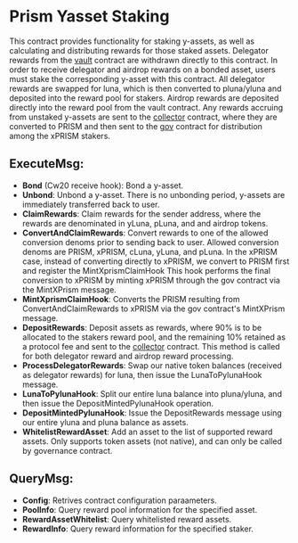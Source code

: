 # Prism Yasset Staking

This contract provides functionality for staking y-assets, as well as calculating and distributing rewards for those staked assets. Delegator rewards from the [vault](contracts/prism-vault) contract are withdrawn directly to this contract. In order to receive delegator and airdrop rewards on a bonded asset, users must stake the corresponding y-asset with this contract. All delegator rewards are swapped for luna, which is then converted to pluna/yluna and deposited into the reward pool for stakers. Airdrop rewards are deposited directly into the reward pool from the vault contract. Any rewards accruing from unstaked y-assets are sent to the [collector](/contracts/prism-collector) contract, where they are converted to PRISM and then sent to the [gov](/contracts/prism-gov) contract for distribution among the xPRISM stakers.  

## ExecuteMsg:
  - **Bond** (Cw20 receive hook): Bond a y-asset.
  - **Unbond**: Unbond a y-asset.  There is no unbonding period, y-assets are immediately transferred back to user.  
  - **ClaimRewards**: Claim rewards for the sender address, where the rewards are denominated in yLuna, pLuna, and and airdrop tokens.
  - **ConvertAndClaimRewards**: Convert rewards to one of the allowed conversion denoms prior to sending back to user.  Allowed conversion denoms are PRISM, xPRISM, cLuna, yLuna, and pLuna.  In the xPRISM case, instead of converting directly to xPRISM, we convert to PRISM first and register the MintXprismClaimHook  This hook performs the final conversion to xPRISM by minting xPRISM through the gov contract via the MintXPrism message.  
  - **MintXprismClaimHook**: Converts the PRISM resulting from ConvertAndClaimRewards to xPRISM via the gov contract's MintXPrism message.  
  - **DepositRewards**: Deposit assets as rewards, where 90% is to be allocated to the stakers reward pool, and the remaining 10% retained as a protocol fee and sent to the [collector](../prism-collector) contract.  This method is called for both delegator reward and airdrop reward processing.   
  - **ProcessDelegatorRewards**: Swap our native token balances (received as delegator rewards) for luna, then issue the LunaToPylunaHook message.
  - **LunaToPylunaHook**: Split our entire luna balance into pluna/yluna, and then issue the DepositMintedPylunaHook operation.
  - **DepositMintedPylunaHook**: Issue the DepositRewards message using our entire yluna and pluna balance as assets.  
  - **WhitelistRewardAsset**: Add an asset to the list of supported reward assets.  Only supports token assets (not native), and can only be called by governance contract.  

## QueryMsg:
  - **Config**: Retrives contract configuration paraameters. 
  - **PoolInfo**: Query reward pool information for the specified asset.  
  - **RewardAssetWhitelist**: Query whitelisted reward assets.  
  - **RewardInfo**: Query reward information for the specified staker.  
